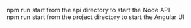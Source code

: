 npm run start from the api directory to start the Node API<br>
npm run start from the project directory to start the Angular UI
